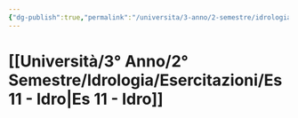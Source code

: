 ```yaml
---
{"dg-publish":true,"permalink":"/universita/3-anno/2-semestre/idrologia/esercitazioni/es-11-idro/"}
---
```



# [[Università/3° Anno/2° Semestre/Idrologia/Esercitazioni/Es 11 - Idro\|Es 11 - Idro]]



